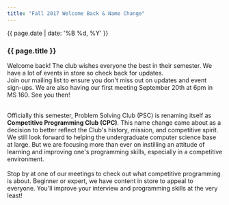 ```yaml
---
title: "Fall 2017 Welcome Back & Name Change"
---
```


<div class="card post-dec">      
<div class="card-body">
<div class="container-fluid">   
<div class="row">

<div class = "col-xs-12">
<div class = "date-dec"> {{ page.date | date: '%B %d, %Y' }}</div>
<h3 class = "blog-title">{{ page.title }}</h3>      
<div class = "blog-line"></div> 

<p>
Welcome back! The club wishes everyone the best in their semester. We have a lot of events in store so check back for updates. <br>
Join our mailing list to ensure you don't miss out on updates and event sign-ups. We are also having our first meeting September 20th at 6pm in MS 160. See you then! 
<br><br>

Officially this semester, Problem Solving Club (PSC) is renaming itself as <b>Competitive Programming Club (CPC)</b>. This name change came about as a decision to better reflect the Club's history, mission, and competitive spirit. We still look forward to helping the undergraduate computer science base at large.  But we are focusing more than ever on instilling an attitude of learning and improving one's programming skills, especially in a competitive environment. <br><br>
Stop by at one of our meetings to check out what competitive programming is about. Beginner or expert, we have content in store to appeal to everyone.
You'll improve your interview and programming skills at the very least!
<br>
</p>

</div>
</div>
</div>
</div>
</div>

